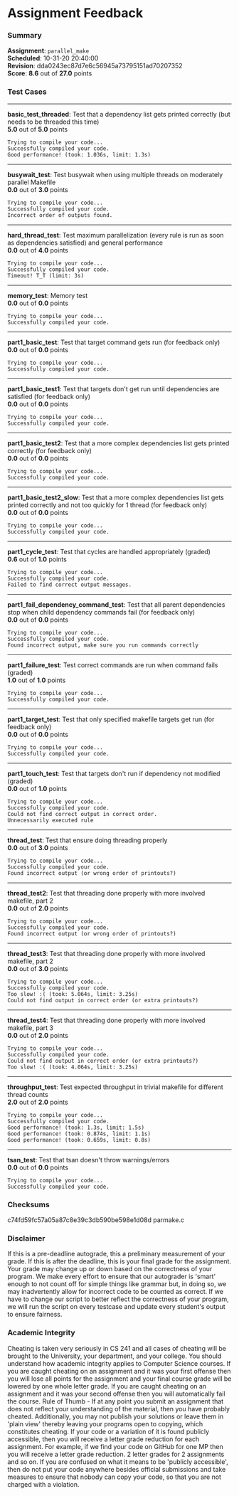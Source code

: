 # Assignment Feedback

### Summary

**Assignment**: `parallel_make`  
**Scheduled**: 10-31-20 20:40:00  
**Revision**: dda0243ec87d7e6c56945a73795151ad70207352  
**Score**: **8.6** out of **27.0** points

### Test Cases
---

**basic_test_threaded**: Test that a dependency list gets printed correctly (but needs to be threaded this time)  
**5.0** out of **5.0** points
```
Trying to compile your code...
Successfully compiled your code.
Good performance! (took: 1.036s, limit: 1.3s)
```
---

**busywait_test**: Test busywait when using multiple threads on moderately parallel Makefile  
**0.0** out of **3.0** points
```
Trying to compile your code...
Successfully compiled your code.
Incorrect order of outputs found.
```
---

**hard_thread_test**: Test maximum parallelization (every rule is run as soon as dependencies satisfied) and general performance  
**0.0** out of **4.0** points
```
Trying to compile your code...
Successfully compiled your code.
Timeout! T_T (limit: 3s)
```
---

**memory_test**: Memory test  
**0.0** out of **0.0** points
```
Trying to compile your code...
Successfully compiled your code.
```
---

**part1_basic_test**: Test that target command gets run (for feedback only)  
**0.0** out of **0.0** points
```
Trying to compile your code...
Successfully compiled your code.
```
---

**part1_basic_test1**: Test that targets don't get run until dependencies are satisfied (for feedback only)  
**0.0** out of **0.0** points
```
Trying to compile your code...
Successfully compiled your code.
```
---

**part1_basic_test2**: Test that a more complex dependencies list gets printed correctly (for feedback only)  
**0.0** out of **0.0** points
```
Trying to compile your code...
Successfully compiled your code.
```
---

**part1_basic_test2_slow**: Test that a more complex dependencies list gets printed correctly and not too quickly for 1 thread (for feedback only)  
**0.0** out of **0.0** points
```
Trying to compile your code...
Successfully compiled your code.
```
---

**part1_cycle_test**: Test that cycles are handled appropriately (graded)  
**0.6** out of **1.0** points
```
Trying to compile your code...
Successfully compiled your code.
Failed to find correct output messages.
```
---

**part1_fail_dependency_command_test**: Test that all parent dependencies stop when child dependency commands fail (for feedback only)  
**0.0** out of **0.0** points
```
Trying to compile your code...
Successfully compiled your code.
Found incorrect output, make sure you run commands correctly
```
---

**part1_failure_test**: Test correct commands are run when command fails (graded)  
**1.0** out of **1.0** points
```
Trying to compile your code...
Successfully compiled your code.
```
---

**part1_target_test**: Test that only specified makefile targets get run (for feedback only)  
**0.0** out of **0.0** points
```
Trying to compile your code...
Successfully compiled your code.
```
---

**part1_touch_test**: Test that targets don't run if dependency not modified (graded)  
**0.0** out of **1.0** points
```
Trying to compile your code...
Successfully compiled your code.
Could not find correct output in correct order.
Unnecessarily executed rule
```
---

**thread_test**: Test that ensure doing threading properly  
**0.0** out of **3.0** points
```
Trying to compile your code...
Successfully compiled your code.
Found incorrect output (or wrong order of printouts?)
```
---

**thread_test2**: Test that threading done properly with more involved makefile, part 2  
**0.0** out of **2.0** points
```
Trying to compile your code...
Successfully compiled your code.
Found incorrect output (or wrong order of printouts?)
```
---

**thread_test3**: Test that threading done properly with more involved makefile, part 2  
**0.0** out of **3.0** points
```
Trying to compile your code...
Successfully compiled your code.
Too slow! :( (took: 5.064s, limit: 3.25s)
Could not find output in correct order (or extra printouts?)
```
---

**thread_test4**: Test that threading done properly with more involved makefile, part 3  
**0.0** out of **2.0** points
```
Trying to compile your code...
Successfully compiled your code.
Could not find output in correct order (or extra printouts?)
Too slow! :( (took: 4.064s, limit: 3.25s)
```
---

**throughput_test**: Test expected throughput in trivial makefile for different thread counts  
**2.0** out of **2.0** points
```
Trying to compile your code...
Successfully compiled your code.
Good performance! (took: 1.3s, limit: 1.5s)
Good performance! (took: 0.874s, limit: 1.1s)
Good performance! (took: 0.659s, limit: 0.8s)
```
---

**tsan_test**: Test that tsan doesn't throw warnings/errors  
**0.0** out of **0.0** points
```
Trying to compile your code...
Successfully compiled your code.
```
### Checksums

c74fd59fc57a05a87c8e39c3db590be598e1d08d parmake.c


### Disclaimer
If this is a pre-deadline autograde, this a preliminary measurement of your grade.
If this is after the deadline, this is your final grade for the assignment.
Your grade may change up or down based on the correctness of your program.
We make every effort to ensure that our autograder is 'smart' enough to not count off
for simple things like grammar but, in doing so, we may inadvertently allow for
incorrect code to be counted as correct.
If we have to change our script to better reflect the correctness of your program,
we will run the script on every testcase and update every student's output to ensure fairness.



### Academic Integrity
Cheating is taken very seriously in CS 241 and all cases of cheating will be brought to the University, your department, and your college.
You should understand how academic integrity applies to Computer Science courses.
If you are caught cheating on an assignment and it was your first offense then you will lose all points for the assignment and your final course
grade will be lowered by one whole letter grade. If you are caught cheating on an assignment and it was your second offense then you will automatically fail the course.
Rule of Thumb - If at any point you submit an assignment that does not reflect your understanding of the material, then you have probably cheated.
Additionally, you may not publish your solutions or leave them in 'plain view' thereby leaving your programs open to copying, which constitutes cheating.
If your code or a variation of it is found publicly accessible, then you will receive a letter grade reduction for each assignment.
For example, if we find your code on GitHub for one MP then you will receive a letter grade reduction. 2 letter grades for 2 assignments and so on.
If you are confused on what it means to be 'publicly accessible', then do not put your code anywhere besides official submissions and take measures
to ensure that nobody can copy your code, so that you are not charged with a violation.


